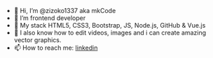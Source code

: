 - 👋 Hi, I’m @zizoko1337 aka mkCode
- 👀 I’m frontend developer
- 🌱 My stack HTML5, CSS3, Bootstrap, JS, Node.js, GitHub & Vue.js
- 🔨 I also know how to edit videos, images and i can create amazing vector graphics.
- 📫 How to reach me: <a href="https://www.linkedin.com/in/mateusz-kr%C3%B3l-01b731185/">linkedin</a>
 
<!---
zizoko1337/zizoko1337 is a ✨ special ✨ repository because its `README.md` (this file) appears on your GitHub profile.
You can click the Preview link to take a look at your changes.
--->
